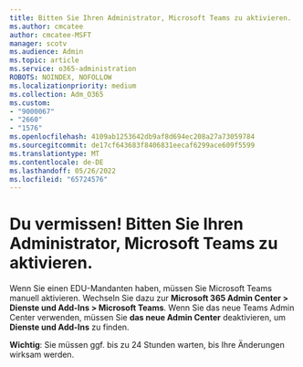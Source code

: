 ```yaml
---
title: Bitten Sie Ihren Administrator, Microsoft Teams zu aktivieren.
ms.author: cmcatee
author: cmcatee-MSFT
manager: scotv
ms.audience: Admin
ms.topic: article
ms.service: o365-administration
ROBOTS: NOINDEX, NOFOLLOW
ms.localizationpriority: medium
ms.collection: Adm_O365
ms.custom:
- "9000067"
- "2660"
- "1576"
ms.openlocfilehash: 4109ab1253642db9af8d694ec208a27a73059784
ms.sourcegitcommit: de17cf643683f8406831eecaf6299ace609f5599
ms.translationtype: MT
ms.contentlocale: de-DE
ms.lasthandoff: 05/26/2022
ms.locfileid: "65724576"
---
```

# <a name="youre-missing-out-ask-your-admin-to-enable-microsoft-teams"></a>Du vermissen! Bitten Sie Ihren Administrator, Microsoft Teams zu aktivieren.

Wenn Sie einen EDU-Mandanten haben, müssen Sie Microsoft Teams manuell aktivieren. Wechseln Sie dazu zur **Microsoft 365 Admin Center > Dienste und Add-Ins > Microsoft Teams**. Wenn Sie das neue Teams Admin Center verwenden, müssen Sie **das neue Admin Center** deaktivieren, um **Dienste und Add-Ins** zu finden. 

**Wichtig**: Sie müssen ggf. bis zu 24 Stunden warten, bis Ihre Änderungen wirksam werden.